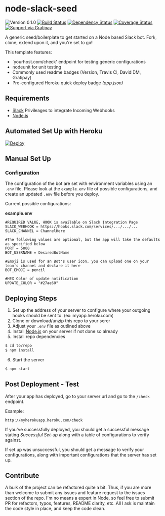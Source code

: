 # node-slack-seed

![Version 0.1.0](https://img.shields.io/badge/version-0.1.0-blue.svg)
[![Build Status](https://travis-ci.org/brh55/node-slack-seed.svg?branch=master)](https://travis-ci.org/brh55/node-slack-seed) [![Dependency Status](https://david-dm.org/brh55/node-slack-seed.svg)](https://david-dm.org/brh55/node-slack-seed) [![Coverage Status](https://coveralls.io/repos/brh55/node-slack-seed/badge.svg?branch=master&service=github)](https://coveralls.io/github/brh55/node-slack-seed?branch=master) [![Support via Gratipay](http://img.shields.io/gratipay/brh55.svg?style=flat-square)](https://gratipay.com/brh55)

A generic seed/boilerplate to get started on a Node based Slack bot. Fork, clone, extend upon it, and you're set to go!

This template features:

- 'yourhost.com/check' endpoint for testing generic configurations
- nodeunit for unit testing
- Commonly used readme badges (Version, Travis CI, David DM, Gratipay)
- Pre-configured Heroku quick deploy badge *(app.json)*

## Requirements

  * [Slack](http://slack.com/) Privileages to integrate Incoming Webhooks
  * [Node.js](http://nodejs.org/)

## Automated Set Up with Heroku

[![Deploy](https://www.herokucdn.com/deploy/button.png)](https://heroku.com/deploy)

## Manual Set Up

### Configuration
The configuration of the bot are set with environment variables using an `.env` file. Please look at the `example.env` file of possible configurations, and create an updated `.env` file before you deploy.

Current possible configurations:

__example.env__
```
#REQUIRED VALUE, HOOK is available on Slack Integration Page
SLACK_WEBHOOK = https://hooks.slack.com/services/.../.../...
SLACK_CHANNEL = ChannelHere

#The following values are optional, but the app will take the defaults as specified below
PORT = 5000
BOT_USERNAME = DesiredBotName

#Emoji is used for an Bot's user icon, you can upload one on your team's channel and declare it here
BOT_EMOJI = pencil

#HEX Color of update notification
UPDATE_COLOR = "#27ae60"
```

## Deploying Steps

1. Set up the address of your server to configure where your outgoing hooks should be sent to. (ex: myapp.heroku.com)
2. Clone or download/unzip this repo to your serer
3. Adjust your `.env` file as outlined above
4. Install [Node.js](http://nodejs.org/) on your server if not done so already
5. Install repo dependencies
  
  ```bash
  $ cd to/repo
  $ npm install
  ```
6. Start the server

  ```bash
  $ npm start
  ```

## Post Deployment - Test

After your app has deployed, go to your server url and go to the `/check` endpoint.

Example:
```
http://myherokuapp.heroku.com/check
```

If you've successfully deployed, you should get a successful message stating *Successful Set-up* along with a table of configurations to verify against.

If set up was unsuccessful, you should get a message to verify your configurations, along with important configurations that the server has set up.

## Contribute
A bulk of the project can be refactored quite a bit. Thus, if you are more than welcome to submit any issues and feature request to the issues section of the repo. I'm no means a expert in Node, so feel free to submit PR for refactors, typos, features, README clarity, etc. All I ask is maintain the code style in place, and keep the code clean.


